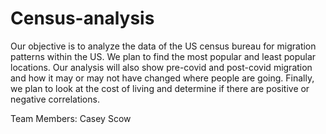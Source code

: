 # Census-analysis
Our objective is to analyze the data of the US census bureau for migration patterns within the US. 
We plan to find the most popular and least popular locations. Our analysis will also show pre-covid and
post-covid migration and how it may or may not have changed where people are going. Finally, we plan
to look at the cost of living and determine if there are positive or negative correlations.

Team Members:
Casey Scow 